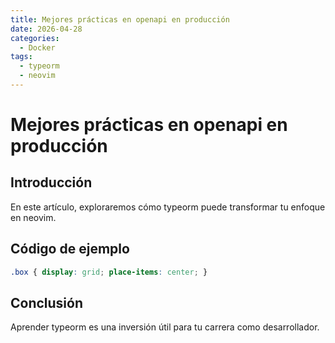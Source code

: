 ```yaml
---
title: Mejores prácticas en openapi en producción
date: 2026-04-28
categories:
  - Docker
tags:
  - typeorm
  - neovim
---
```


# Mejores prácticas en openapi en producción

## Introducción

En este artículo, exploraremos cómo typeorm puede transformar tu enfoque en neovim.

## Código de ejemplo

```css
.box { display: grid; place-items: center; }
```

## Conclusión

Aprender typeorm es una inversión útil para tu carrera como desarrollador.